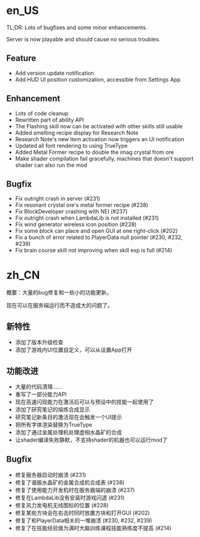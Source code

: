 en_US
=====

TL;DR: Lots of bugfixes and some minor enhancements.

Server is now playable and should cause no serious troubles.

## Feature

* Add version update notification
* Add HUD UI position customization, accessible from Settings App

## Enhancement

* Lots of code cleanup
* Rewritten part of ability API
* The Flashing skill now can be activated with other skills still usable
* Added smelting recipe display for Research Note
* Research Note's new item activation now triggers an UI notification
* Updated all font rendering to using TrueType
* Added Metal Former recipe to double the imag crystal from ore
* Make shader compilation fail gracefully, machines that doesn't support shader can also run the mod

## Bugfix

* Fix outright crash in server (#231)
* Fix resonant crystal ore's metal former recipe (#238)
* Fix BlockDeveloper crashing with NEI (#237)
* Fix outright crash when LambdaLib is not installed (#231)
* Fix wind generator wireless icon position (#228)
* Fix some block can place and open GUI at one right-click (#202)
* Fix a bunch of error related to PlayerData null pointer (#230, #232, #239)
* Fix brain course skill not improving when skill exp is full (#214)

zh_CN
=====

概要：大量的bug修复和一些小的功能更新。

现在可以在服务端运行而不造成大的问题了。

## 新特性

* 添加了版本升级检查
* 添加了游戏内UI位置自定义，可以从设置App打开

## 功能改进

* 大量的代码清理……
* 重写了一部分能力API
* 现在高速闪现能力在激活后可以与预设中的技能一起使用了
* 添加了研究笔记的熔炼合成显示
* 研究笔记新条目的激活现在会触发一个UI提示
* 把所有字体渲染替换为TrueType
* 添加了通过金属处理机处理虚相水晶矿的合成
* 让shader编译失败静默，不支持shader的机器也可以运行mod了

## Bugfix

* 修复服务器启动时崩溃 (#231)
* 修复了谐振水晶矿的金属合成机合成表 (#238)
* 修复了使用能力开发机时在服务器端的崩溃 (#237)
* 修复在LambdaLib没有安装时游戏闪退 (#231)
* 修复风力发电机无线图标的位置 (#228)
* 修复某些方块会在右击时同时放置方块和打开GUI (#202)
* 修复了和PlayerData相关的一堆崩溃 (#230, #232, #239)
* 修复了在技能经验值为满时大脑训练课程技能熟练度不提高 (#214)

